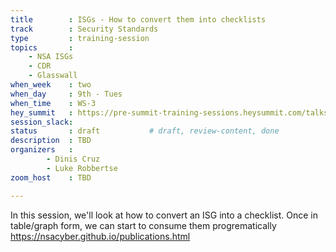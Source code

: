 ```yaml
---
title        : ISGs - How to convert them into checklists
track        : Security Standards
type         : training-session
topics       :
    - NSA ISGs
    - CDR
    - Glasswall
when_week    : two
when_day     : 9th - Tues
when_time    : WS-3
hey_summit   : https://pre-summit-training-sessions.heysummit.com/talks/isgs-how-to-convert-them-into-checklists/
session_slack: 
status       : draft           # draft, review-content, done
description  : TBD
organizers   : 
        - Dinis Cruz
        - Luke Robbertse
zoom_host    : TBD

---
```


In this session, we'll look at how to convert an ISG into a checklist. Once in table/graph form, we can start to consume them progrematically
https://nsacyber.github.io/publications.html  



